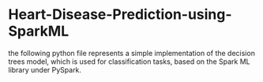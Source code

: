 # Heart-Disease-Prediction-using-SparkML
the following python file represents a simple implementation of the decision trees model, which is used for classification tasks, based on the Spark ML library under PySpark. 
